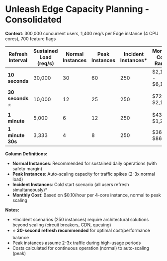 # Unleash Edge Capacity Planning - Consolidated

**Context**: 300,000 concurrent users, 1,400 req/s per Edge instance (4 CPU cores), 700 feature flags

| Refresh Interval | Sustained Load (req/s) | Normal Instances | Peak Instances | Incident Instances* | Monthly Cost Range |
|------------------|------------------------|------------------|----------------|--------------------|--------------------|
| **10 seconds**   | 30,000                 | 30               | 60             | 250                | $2,160 - $6,120    |
| **30 seconds** ⭐ | 10,000                 | 12               | 25             | 250                | $720 - $2,160      |
| **1 minute**     | 5,000                  | 6                | 12             | 250                | $432 - $1,296      |
| **1 minute 30s** | 3,333                  | 4                | 8              | 250                | $360 - $864        |

**Column Definitions:**
- **Normal Instances**: Recommended for sustained daily operations (with safety margin)
- **Peak Instances**: Auto-scaling capacity for traffic spikes (2-3x normal load)  
- **Incident Instances**: Cold start scenario (all users refresh simultaneously)*
- **Monthly Cost**: Based on $0.10/hour per 4-core instance, normal to peak scaling

**Notes:**
- *Incident scenarios (250 instances) require architectural solutions beyond scaling (circuit breakers, CDN, queuing)
- ⭐ **30-second refresh recommended** for optimal cost/performance balance
- Peak instances assume 2-3x traffic during high-usage periods
- Costs calculated for continuous operation (normal) to auto-scaling (peak)